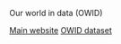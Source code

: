 Our world in data (OWID)

[Main website](https://ourworldindata.org/)
[OWID dataset]("https://raw.githubusercontent.com/owid/covid-19-data/master/public/data/owid-covid-data.csv")